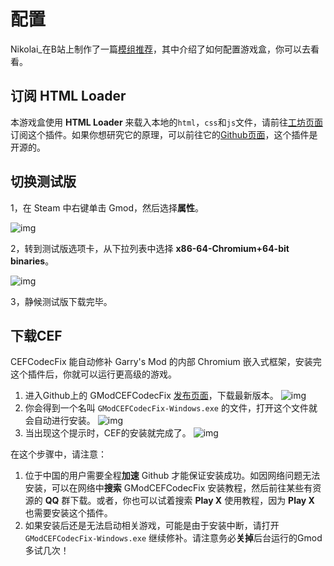 # 配置

Nikolai_在B站上制作了一篇[模组推荐](https://www.bilibili.com/video/BV1cQ4y1w7vG/)，其中介绍了如何配置游戏盒，你可以去看看。

## 订阅 HTML Loader

本游戏盒使用 **HTML Loader** 来载入本地的`html`，`css`和`js`文件，请前往[工坊页面](https://steamcommunity.com/workshop/filedetails/?id=2998621113)订阅这个插件。如果你想研究它的原理，可以前往它的[Github页面](https://github.com/Periapsises/gm_html_loader)，这个插件是开源的。

## 切换测试版

1，在 Steam 中右键单击 Gmod，然后选择**属性**。

![img](https://obscureimage.netlify.app/posts/8db6dc54aad92ca.png)

2，转到测试版选项卡，从下拉列表中选择 **x86-64-Chromium+64-bit binaries**。

![img](https://obscureimage.netlify.app/posts/2882777333_preview_64bit-3.png)

3，静候测试版下载完毕。

## 下载CEF

CEFCodecFix 能自动修补 Garry's Mod 的内部 Chromium 嵌入式框架，安装完这个插件后，你就可以运行更高级的游戏。

1. 进入Github上的 GModCEFCodecFix [发布页面](https://github.com/solsticegamestudios/GModCEFCodecFix/releases/tag/20230929)，下载最新版本。
![img](https://obscureimage.netlify.app/posts/vWRi3cu.png)
2. 你会得到一个名叫 `GModCEFCodecFix-Windows.exe` 的文件，打开这个文件就会自动进行安装。
![img](https://obscureimage.netlify.app/posts/O21OB6u.png)
3. 当出现这个提示时，CEF的安装就完成了。
![img](https://obscureimage.netlify.app/posts/i4sZAMi.png)

在这个步骤中，请注意：

1. 位于中国的用户需要全程**加速** Github 才能保证安装成功。如因网络问题无法安装，可以在网络中**搜索** GModCEFCodecFix 安装教程，然后前往某些有资源的 **QQ** 群下载。或者，你也可以试着搜索 **Play X** 使用教程，因为 **Play X** 也需要安装这个插件。
2. 如果安装后还是无法启动相关游戏，可能是由于安装中断，请打开 `GModCEFCodecFix-Windows.exe` 继续修补。请注意务必**关掉**后台运行的Gmod多试几次！